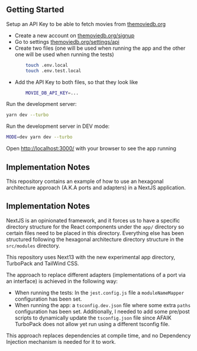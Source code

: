 ## Getting Started

Setup an API Key to be able to fetch movies from [themoviedb.org](https://www.themoviedb.org/)

- Create a new account on [themoviedb.org/signup](https://www.themoviedb.org/signup)
- Go to settings [themoviedb.org/settings/api](https://www.themoviedb.org/settings/api)
- Create two files (one will be used when running the app and the other one will be used when running the tests)
    ```bash
        touch .env.local
        touch .env.test.local
    ```
- Add the API Key to both files, so that they look like
    ```bash
        MOVIE_DB_API_KEY=...
    ```

Run the development server:

```bash
yarn dev --turbo
```

Run the development server in DEV mode:

```bash
MODE=dev yarn dev --turbo
```

Open [http://localhost:3000/](http://localhost:3000) with your browser to see the app running

## Implementation Notes

This repository contains an example of how to use an hexagonal architecture approach (A.K.A ports and adapters) in a
NextJS application.

## Implementation Notes

NextJS is an opinionated framework, and it forces us to have a specific directory structure for the React components
under the `app/` directory so certain files need to be placed in this directory. Everything else has been structured
following the hexagonal architecture directory structure in the `src/modules` directory.

This repository uses Next13 with the new experimental app directory, TurboPack and TailWind CSS.

The approach to replace different adapters (implementations of a port via an interface) is achieved in the following
way:

- When running the tests: In the `jest.config.js` file a `moduleNameMapper` configuration has been set.
- When running the app: a `tsconfig.dev.json` file where some extra `paths` configuration has been set. Additionally, I
  needed to add some pre/post scripts to dynamically update the `tsconfig.json` file since AFAIK TurboPack does not
  allow yet run using a different tsconfig file.  

This approach replaces dependencies at compile time, and no Dependency Injection mechanism is needed for it to work.